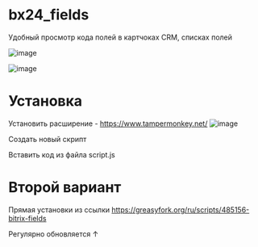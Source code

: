 # bx24_fields
Удобный просмотр кода полей в картчоках CRM, списках полей

![image](https://github.com/DevCorg/bx24_fields/assets/66884999/dbf238e4-c1e4-495d-90e7-3b6314524d26) 

![image](https://github.com/DevCorg/bx24_fields/assets/66884999/d5b39560-045a-4f2a-9fc8-4dc47e30b6a8)

# Установка
Установить расширение - https://www.tampermonkey.net/
![image](https://github.com/DevCorg/bx24_fields/assets/66884999/ae0fb30d-0a88-402e-a012-c9e58bcdb19f)

Создать новый скрипт

Вставить код из файла script.js

# Второй вариант
Прямая установки из ссылки
https://greasyfork.org/ru/scripts/485156-bitrix-fields

Регулярно обновляется ↑
